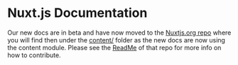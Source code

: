 # Nuxt.js Documentation

Our new docs are in beta and have now moved to the [Nuxtjs.org repo](https://github.com/nuxt/nuxtjs.org) where you will find then under the [content/](https://github.com/nuxt/nuxtjs.org/tree/master/content) folder as the new docs are now using the content module. Please see the [ReadMe](https://github.com/nuxt/nuxtjs.org/blob/master/README.md) of that repo for more info on how to contribute. 
